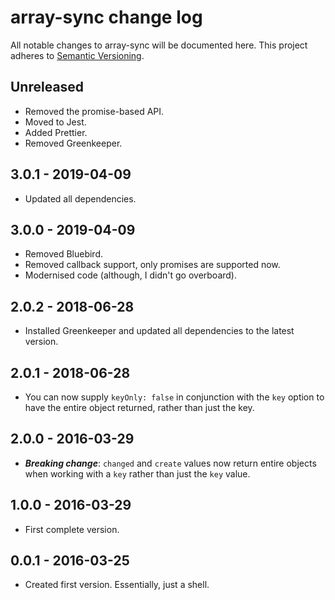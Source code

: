 # array-sync change log

All notable changes to array-sync will be documented here. This project adheres to [Semantic Versioning](http://semver.org/).

## Unreleased

-   Removed the promise-based API.
-   Moved to Jest.
-   Added Prettier.
-   Removed Greenkeeper.

## 3.0.1 - 2019-04-09

-   Updated all dependencies.

## 3.0.0 - 2019-04-09

-   Removed Bluebird.
-   Removed callback support, only promises are supported now.
-   Modernised code (although, I didn't go overboard).

## 2.0.2 - 2018-06-28

-   Installed Greenkeeper and updated all dependencies to the latest version.

## 2.0.1 - 2018-06-28

-   You can now supply `keyOnly: false` in conjunction with the `key` option to have the entire object returned, rather than just the key.

## 2.0.0 - 2016-03-29

-   **_Breaking change_**: `changed` and `create` values now return entire objects when working with a `key` rather than just the `key` value.

## 1.0.0 - 2016-03-29

-   First complete version.

## 0.0.1 - 2016-03-25

-   Created first version. Essentially, just a shell.
